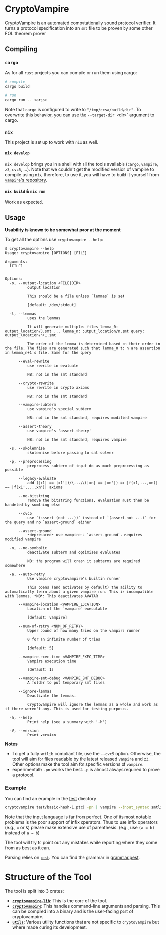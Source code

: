 # CryptoVampire

CryptoVampire is an automated computationally sound protocol verifier. It turns a protocol specification into an `smt` file to be proven by some other FOL theorem prover

## Compiling

### `cargo`

As for all `rust` projects you can compile or run them using cargo:

```bash
# compile
cargo build

# run
cargo run -- <args>
```

Note that `cargo` is configured to write to `"/tmp/ccsa/build/dir"`. To overwrite this behavior, you can use the `--target-dir <`dir>` argument to cargo.

### `nix`

This project is set up to work with `nix` as well.

#### `nix develop`

`nix develop` brings you in a shell with all the tools available (`cargo`, `vampire`, `z3`, `cvc5`, ...). Note that we couldn't get the modified version of vampire to compile using `nix`, therefore, to use it, you will have to build it yourself from [`vampire`'s repository](https://github.com/vprover/vampire/tree/ccsa).

#### `nix build` & `nix run`

Work as expected.

## Usage

**Usability is known to be somewhat poor at the moment**

To get all the options use `cryptovampire --help`:
```
$ cryptovampire --help
Usage: cryptovampire [OPTIONS] [FILE]

Arguments:
  [FILE]
          

Options:
  -o, --output-location <FILE|DIR>
          output location
          
          This should be a file unless `lemmas` is set
          
          [default: /dev/stdout]

  -l, --lemmas
          uses the lemmas
          
          It will generate multiples files lemma_0: output_location/0.smt ... lemma_n: output_location/n.smt query: output_location/n+1.smt
          
          The order of the lemma is determined based on their order in the file. The files are generated such that lemma_0 to n are assertion in lemma_n+1's file. Same for the query

      --eval-rewrite
          use rewrite in evaluate
          
          NB: not in the smt standard

      --crypto-rewrite
          use rewrite in crypto axioms
          
          NB: not in the smt standard

      --vampire-subterm
          use vampire's special subterm
          
          NB: not in the smt standard, requires modified vampire

      --assert-theory
          use vampire's 'assert-theory'
          
          NB: not in the smt standard, requires vampire

  -s, --skolemnise
          skolemnise before passing to sat solver

  -p, --preprocessing
          preprocess subterm of input do as much preprocessing as possible

      --legacy-evaluate
          add (|x1| == |x1'|)/\.../\(|xn| == |xn'|) => |f(x1,...,xn)| == |f(x1',...,xn')| axioms

      --no-bitstring
          remove the bitstring functions, evaluation must then be handeled by somthing else

      --cvc5
          use `(assert (not ...))` instead of `(assert-not ...)` for the query and no `assert-ground` either

      --assert-ground
          *deprecated* use vampire's `assert-ground`. Requires modified vampire

  -n, --no-symbolic
          deactivate subterm and optimises evaluates
          
          NB: the program will crash it subterms are required somewhere

  -a, --auto-retry
          Use vampire cryptovampire's builtin runner
          
          This opens (and activates by default) the ability to automatically learn about a given vampire run. This is incompatible with lemmas. *NB*: This deactivates AVATAR

      --vampire-location <VAMPIRE_LOCATION>
          Location of the `vampire` executable
          
          [default: vampire]

      --num-of-retry <NUM_OF_RETRY>
          Upper bound of how many tries on the vampire runner
          
          0 for an infinite number of tries
          
          [default: 5]

      --vampire-exec-time <VAMPIRE_EXEC_TIME>
          Vampire execution time
          
          [default: 1]

      --vampire-smt-debug <VAMPIRE_SMT_DEBUG>
          A folder to put temporary smt files

      --ignore-lemmas
          Deactivate the lemmas.
          
          CryptoVampire will ignore the lemmas as a whole and work as if there weren't any. This is used for testing purposes.

  -h, --help
          Print help (see a summary with '-h')

  -V, --version
          Print version

```

**Notes**
 - To get a fully `smtlib` compliant file, use the `--cvc5` option. Otherwise, the tool will aim for files readable by the latest released `vampire` and `z3`. Other options make the tool aim for specific versions of `vampire`.
 - experimentally `-pn` works the best. `-p` is almost always required to prove a protocol.

### Example
You can find an example in the [test](./test/) directory

```bash
cryptovampire test/basic-hash-1.ptcl -pn | vampire --input_syntax smtlib2
```

Note that the input language is far from perfect. One of its most notable problems is the poor support of infix operators. Thus to use infix operators (e.g., `=` or `&`) please make extensive use of parenthesis. (e.g., use `(a = b)` instead of `a = b`)

The tool will try to point out any mistakes while reporting where they come from as best as it can.

Parsing relies on [`pest`](https://pest.rs/). You can find the grammar in [grammar.pest](./cryptovampire/grammar.pest).

# Structure of the Tool

The tool is split into 3 crates:
 - **[`cryptovampire-lib`](./cryptovampire-lib/)**: This is the core of the tool.
 - **[`cryptovampire`](./cryptovampire/)**: This handles command-line arguments and parsing. This can be compiled into a binary and is the user-facing part of cryptovampire.
 - **[`utils`](./utils/)**: Various utility functions that are not specific to `cryptovampire` but where made during its development.

